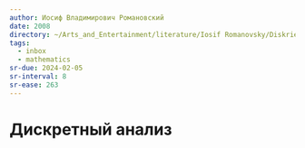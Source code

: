 ```yaml
---
author: Иосиф Владимирович Романовский
date: 2008
directory: ~/Arts_and_Entertainment/literature/Iosif Romanovsky/Diskrietnyi analiz (2274)/
tags:
  - inbox
  - mathematics
sr-due: 2024-02-05
sr-interval: 8
sr-ease: 263
---
```


# Дискретный анализ


